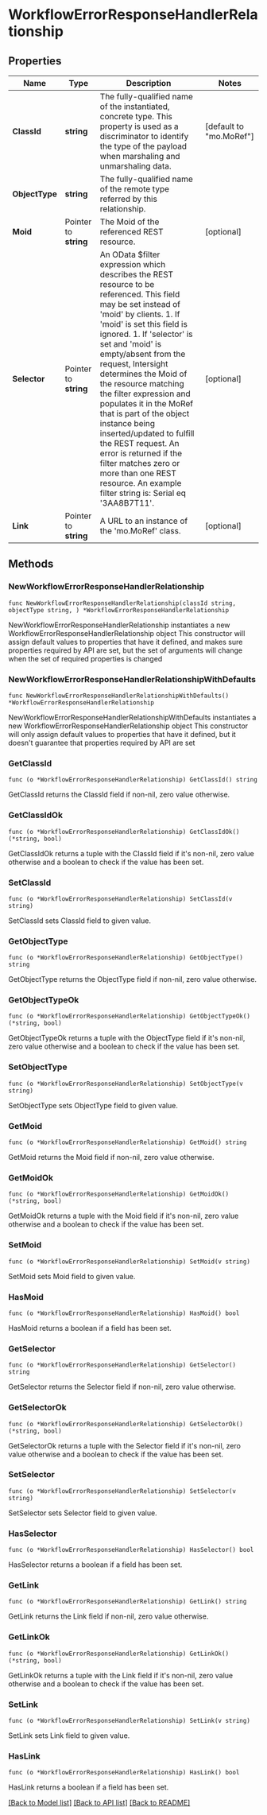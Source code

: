 # WorkflowErrorResponseHandlerRelationship

## Properties

Name | Type | Description | Notes
------------ | ------------- | ------------- | -------------
**ClassId** | **string** | The fully-qualified name of the instantiated, concrete type. This property is used as a discriminator to identify the type of the payload when marshaling and unmarshaling data. | [default to "mo.MoRef"]
**ObjectType** | **string** | The fully-qualified name of the remote type referred by this relationship. | 
**Moid** | Pointer to **string** | The Moid of the referenced REST resource. | [optional] 
**Selector** | Pointer to **string** | An OData $filter expression which describes the REST resource to be referenced. This field may be set instead of &#39;moid&#39; by clients. 1. If &#39;moid&#39; is set this field is ignored. 1. If &#39;selector&#39; is set and &#39;moid&#39; is empty/absent from the request, Intersight determines the Moid of the resource matching the filter expression and populates it in the MoRef that is part of the object instance being inserted/updated to fulfill the REST request. An error is returned if the filter matches zero or more than one REST resource. An example filter string is: Serial eq &#39;3AA8B7T11&#39;. | [optional] 
**Link** | Pointer to **string** | A URL to an instance of the &#39;mo.MoRef&#39; class. | [optional] 

## Methods

### NewWorkflowErrorResponseHandlerRelationship

`func NewWorkflowErrorResponseHandlerRelationship(classId string, objectType string, ) *WorkflowErrorResponseHandlerRelationship`

NewWorkflowErrorResponseHandlerRelationship instantiates a new WorkflowErrorResponseHandlerRelationship object
This constructor will assign default values to properties that have it defined,
and makes sure properties required by API are set, but the set of arguments
will change when the set of required properties is changed

### NewWorkflowErrorResponseHandlerRelationshipWithDefaults

`func NewWorkflowErrorResponseHandlerRelationshipWithDefaults() *WorkflowErrorResponseHandlerRelationship`

NewWorkflowErrorResponseHandlerRelationshipWithDefaults instantiates a new WorkflowErrorResponseHandlerRelationship object
This constructor will only assign default values to properties that have it defined,
but it doesn't guarantee that properties required by API are set

### GetClassId

`func (o *WorkflowErrorResponseHandlerRelationship) GetClassId() string`

GetClassId returns the ClassId field if non-nil, zero value otherwise.

### GetClassIdOk

`func (o *WorkflowErrorResponseHandlerRelationship) GetClassIdOk() (*string, bool)`

GetClassIdOk returns a tuple with the ClassId field if it's non-nil, zero value otherwise
and a boolean to check if the value has been set.

### SetClassId

`func (o *WorkflowErrorResponseHandlerRelationship) SetClassId(v string)`

SetClassId sets ClassId field to given value.


### GetObjectType

`func (o *WorkflowErrorResponseHandlerRelationship) GetObjectType() string`

GetObjectType returns the ObjectType field if non-nil, zero value otherwise.

### GetObjectTypeOk

`func (o *WorkflowErrorResponseHandlerRelationship) GetObjectTypeOk() (*string, bool)`

GetObjectTypeOk returns a tuple with the ObjectType field if it's non-nil, zero value otherwise
and a boolean to check if the value has been set.

### SetObjectType

`func (o *WorkflowErrorResponseHandlerRelationship) SetObjectType(v string)`

SetObjectType sets ObjectType field to given value.


### GetMoid

`func (o *WorkflowErrorResponseHandlerRelationship) GetMoid() string`

GetMoid returns the Moid field if non-nil, zero value otherwise.

### GetMoidOk

`func (o *WorkflowErrorResponseHandlerRelationship) GetMoidOk() (*string, bool)`

GetMoidOk returns a tuple with the Moid field if it's non-nil, zero value otherwise
and a boolean to check if the value has been set.

### SetMoid

`func (o *WorkflowErrorResponseHandlerRelationship) SetMoid(v string)`

SetMoid sets Moid field to given value.

### HasMoid

`func (o *WorkflowErrorResponseHandlerRelationship) HasMoid() bool`

HasMoid returns a boolean if a field has been set.

### GetSelector

`func (o *WorkflowErrorResponseHandlerRelationship) GetSelector() string`

GetSelector returns the Selector field if non-nil, zero value otherwise.

### GetSelectorOk

`func (o *WorkflowErrorResponseHandlerRelationship) GetSelectorOk() (*string, bool)`

GetSelectorOk returns a tuple with the Selector field if it's non-nil, zero value otherwise
and a boolean to check if the value has been set.

### SetSelector

`func (o *WorkflowErrorResponseHandlerRelationship) SetSelector(v string)`

SetSelector sets Selector field to given value.

### HasSelector

`func (o *WorkflowErrorResponseHandlerRelationship) HasSelector() bool`

HasSelector returns a boolean if a field has been set.

### GetLink

`func (o *WorkflowErrorResponseHandlerRelationship) GetLink() string`

GetLink returns the Link field if non-nil, zero value otherwise.

### GetLinkOk

`func (o *WorkflowErrorResponseHandlerRelationship) GetLinkOk() (*string, bool)`

GetLinkOk returns a tuple with the Link field if it's non-nil, zero value otherwise
and a boolean to check if the value has been set.

### SetLink

`func (o *WorkflowErrorResponseHandlerRelationship) SetLink(v string)`

SetLink sets Link field to given value.

### HasLink

`func (o *WorkflowErrorResponseHandlerRelationship) HasLink() bool`

HasLink returns a boolean if a field has been set.


[[Back to Model list]](../README.md#documentation-for-models) [[Back to API list]](../README.md#documentation-for-api-endpoints) [[Back to README]](../README.md)


